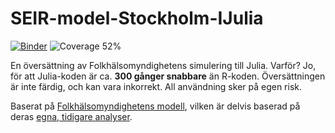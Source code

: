 ﻿# SEIR-model-Stockholm-IJulia
 [![Binder](https://mybinder.org/badge_logo.svg)](https://mybinder.org/v2/gh/oskarr/SEIR-model-Stockholm-IJulia/master?filepath=Julia-Translation.ipynb) ![Coverage 52%](https://img.shields.io/badge/coverage-52%25-yellow)
 
En översättning av Folkhälsomyndighetens simulering till Julia. Varför? Jo, för att Julia-koden är ca. **300 gånger snabbare** än R-koden. Översättningen är inte färdig, och kan vara inkorrekt. All användning sker på egen risk.

Baserat på [Folkhälsomyndighetens modell](https://github.com/FohmAnalys/SEIR-model-Stockholm), vilken är delvis baserad på deras [egna, tidigare analyser](https://www.folkhalsomyndigheten.se/smittskydd-beredskap/utbrott/aktuella-utbrott/covid-19/analys-och-prognoser/).

